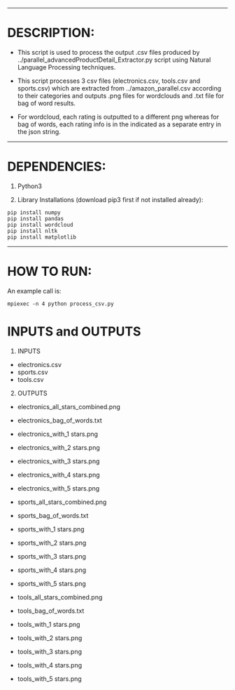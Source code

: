 ------------------------------
# DESCRIPTION:

- This script is used to process the output .csv files produced by ../parallel_advancedProductDetail_Extractor.py script using Natural Language Processing techniques.

- This script processes 3 csv files (electronics.csv, tools.csv and sports.csv) which are extracted from ../amazon_parallel.csv according to their categories and outputs .png files for wordclouds and .txt file for bag of word results.

- For wordcloud, each rating is outputted to a different png whereas for bag of words, each rating info is in the indicated as a separate entry in the json string.

------------------------------
# DEPENDENCIES:

1) Python3

2) Library Installations (download pip3 first if not installed already):
```
pip install numpy
pip install pandas
pip install wordcloud
pip install nltk
pip install matplotlib
```
------------------------------
# HOW TO RUN:
An example call is:  
```
mpiexec -n 4 python process_csv.py
```
# INPUTS and OUTPUTS
  
1) INPUTS  
  
 - electronics.csv  
 - sports.csv  
 - tools.csv  
  
2) OUTPUTS  
  
 - electronics_all_stars_combined.png  
 - electronics_bag_of_words.txt  
 - electronics_with_1 stars.png  
 - electronics_with_2 stars.png  
 - electronics_with_3 stars.png  
 - electronics_with_4 stars.png  
 - electronics_with_5 stars.png  

 - sports_all_stars_combined.png  
 - sports_bag_of_words.txt  
 - sports_with_1 stars.png  
 - sports_with_2 stars.png  
 - sports_with_3 stars.png  
 - sports_with_4 stars.png  
 - sports_with_5 stars.png  

 - tools_all_stars_combined.png  
 - tools_bag_of_words.txt  
 - tools_with_1 stars.png  
 - tools_with_2 stars.png  
 - tools_with_3 stars.png  
 - tools_with_4 stars.png  
 - tools_with_5 stars.png  